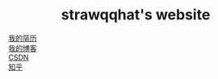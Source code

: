 # <center>strawqqhat's website
[我的简历](https://strawqqhat.github.io/cv)<br/>
[我的博客](https://strawqqhat.gitee.io/)<br/>
[CSDN](https://blog.csdn.net/strawqqhat)<br/>
[知乎](https://www.zhihu.com/people/strawqqhat/activities)<br/>
